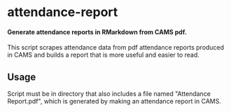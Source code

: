 # attendance-report
#### Generate attendance reports in RMarkdown from CAMS pdf.

This script scrapes attendance data from pdf attendance reports produced in CAMS and builds a report that is more useful and easier to read.

## Usage
Script must be in directory that also includes a file named "Attendance Report.pdf", which is generated by making an attendance report in CAMS.
